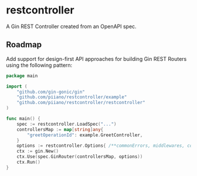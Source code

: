 # restcontroller

A Gin REST Controller created from an OpenAPI spec.

## Roadmap

Add support for design-first API approaches for building Gin REST Routers using the following pattern:

```go
package main

import (
    "github.com/gin-gonic/gin"
    "github.com/piiano/restcontroller/example"
    "github.com/piiano/restcontroller/restcontroller"
)

func main() {
    spec := restcontroller.LoadSpec("...")
    controllersMap := map[string]any{
        "greetOperationId": example.GreetController,
    }
    options := restcontroller.Options{ /**commonErrors, middlewares, configurations, etc.*/ }
    ctx := gin.New()
    ctx.Use(spec.GinRouter(controllersMap, options))
    ctx.Run()
}
```
 